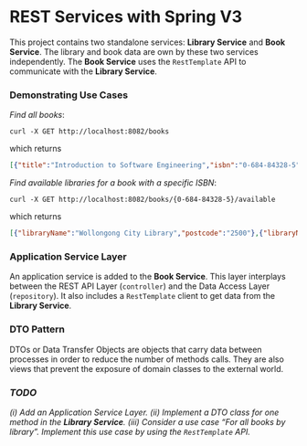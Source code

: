 # REST Services with Spring V3

This project contains two standalone services:
__Library Service__
and __Book Service__. The library and book data are own by 
these two services independently.
The __Book Service__ uses the `RestTemplate` 
API to communicate with the __Library Service__.

### Demonstrating Use Cases
_Find all books_:
```shell
curl -X GET http://localhost:8082/books
```
which returns
```json
[{"title":"Introduction to Software Engineering","isbn":"0-684-84328-5"},{"title":"Domain Drive Design","isbn":"93-86954-21-4"}]
```

_Find available libraries for a book with a specific ISBN_:
```shell
curl -X GET http://localhost:8082/books/{0-684-84328-5}/available
```
which returns
```json
[{"libraryName":"Wollongong City Library","postcode":"2500"},{"libraryName":"UOW Library","postcode":"2522"}]
```

### Application Service Layer
An application service is added to the __Book Service__.
This layer interplays between the REST API Layer (`controller`) and 
the Data Access Layer (`repository`).
It also includes a `RestTemplate` client to get data
from the __Library Service__.

### DTO Pattern
DTOs or Data Transfer Objects are objects that carry data 
between processes in order to reduce the number of methods 
calls. They are also views that prevent the exposure of 
domain classes to the external world.


### _TODO_
_(i) Add an Application Service Layer. (ii) Implement a DTO class for one method in the **Library Service**. (iii) Consider a use case “For all books by library”. Implement this use case by using the `RestTemplate` API._
